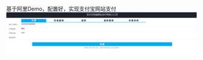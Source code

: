 基于阿里Demo，配置好，实现支付宝网站支付
<img src="https://github.com/xionghuaqiang/alipay/blob/master/alipay.trade.page.pay-JAVA-UTF-8/1.jpg"/>
